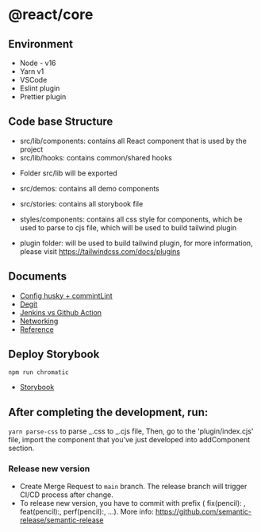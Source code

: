 # @react/core

## Environment

- Node - v16
- Yarn v1
- VSCode
- Eslint plugin
- Prettier plugin

## Code base Structure

- src/lib/components: contains all React component that is used by the project
- src/lib/hooks: contains common/shared hooks

* Folder src/lib will be exported

- src/demos: contains all demo components
- src/stories: contains all storybook file

- styles/components: contains all css style for components, which be used to parse to cjs file, which will be used to build tailwind plugin
- plugin folder: will be used to build tailwind plugin, for more information, please visit https://tailwindcss.com/docs/plugins

## Documents

- [Config husky + commintLint](https://viblo.asia/p/nang-cao-chat-luong-code-va-hieu-qua-lam-viec-nhom-voi-husky-lint-staged-commitlint-4dbZNnMnZYM)
- [Degit](https://github.com/Rich-Harris/degit)
- [Jenkins vs Github Action](https://www.youtube.com/watch?v=Gpl_usE_BWM&t=696s)
- [Networking](docs/release.md)
- [Reference](docs/reference.md)

## Deploy Storybook

```
npm run chromatic
```

- [Storybook](https://storybook.js.org/tutorials/intro-to-storybook/react/en/deploy/)

## After completing the development, run:

`yarn parse-css` to parse _.css to _.cjs file,
Then, go to the 'plugin/index.cjs' file, import the component that you've just developed into addComponent section.

### Release new version

- Create Merge Request to `main` branch. The release branch will trigger CI/CD process after change.
- To release new version, you have to commit with prefix ( fix(pencil): , feat(pencil):, perf(pencil):, ...). More info: https://github.com/semantic-release/semantic-release
